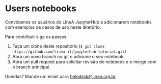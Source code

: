 

# Users notebooks

Convidamos os usuários do LIneA JupyterHub a adicionarem notebooks com exemplos de casos de uso neste diretório. 

Para contribuir siga os passos: 

1. Faça um clone deste repositório (`$ git clone https://github.com/linea-it/jupyterhub-tutorial.git`) 
2. Abra um novo branch no git e adicione o seu notebook. 
3. Abra um pull request para solicitar revisão do notebook e o merge com o branch principal. 


Dúvidas? Mande um email para [helpdesk@linea.org.br](mailto:helpdesk@linea.org.br)  



